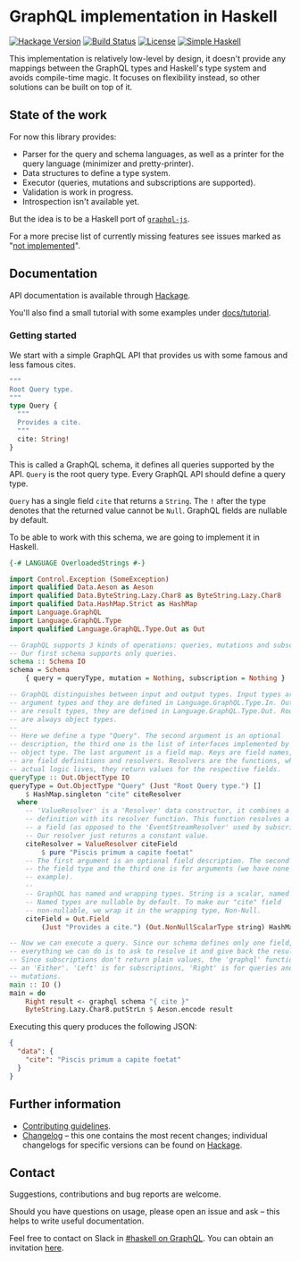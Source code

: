 # GraphQL implementation in Haskell

[![Hackage Version](https://img.shields.io/hackage/v/graphql.svg)](https://hackage.haskell.org/package/graphql)
[![Build Status](https://github.com/caraus-ecms/graphql/workflows/Haskell%20CI/badge.svg)](https://github.com/caraus-ecms/graphql/actions?query=workflow%3A%22Haskell+CI%22)
[![License](https://img.shields.io/badge/license-BSD--3--Clause-blue.svg)](https://raw.githubusercontent.com/caraus-ecms/graphql/master/LICENSE)
[![Simple Haskell](https://www.simplehaskell.org/badges/badge.svg)](https://www.simplehaskell.org)

This implementation is relatively low-level by design, it doesn't provide any
mappings between the GraphQL types and Haskell's type system and avoids
compile-time magic. It focuses on flexibility instead, so other solutions can
be built on top of it.

## State of the work

For now this library provides:

- Parser for the query and schema languages, as well as a printer for the query
  language (minimizer and pretty-printer).
- Data structures to define a type system.
- Executor (queries, mutations and subscriptions are supported).
- Validation is work in progress.
- Introspection isn't available yet.

But the idea is to be a Haskell port of
[`graphql-js`](https://github.com/graphql/graphql-js).

For a more precise list of currently missing features see issues marked as
"[not implemented](https://github.com/caraus-ecms/graphql/labels/not%20implemented)".

## Documentation

API documentation is available through
[Hackage](https://hackage.haskell.org/package/graphql).

You'll also find a small tutorial with some examples under
[docs/tutorial](https://github.com/caraus-ecms/graphql/tree/master/docs/tutorial).

### Getting started

We start with a simple GraphQL API that provides us with some famous and less
famous cites.

```graphql
"""
Root Query type.
"""
type Query {
  """
  Provides a cite.
  """
  cite: String!
}
```

This is called a GraphQL schema, it defines all queries supported by the API.
`Query` is the root query type. Every GraphQL API should define a query type.

`Query` has a single field `cite` that returns a `String`. The `!` after the
type denotes that the returned value cannot be `Null`. GraphQL fields are
nullable by default.

To be able to work with this schema, we are going to implement it in Haskell.

```haskell
{-# LANGUAGE OverloadedStrings #-}

import Control.Exception (SomeException)
import qualified Data.Aeson as Aeson
import qualified Data.ByteString.Lazy.Char8 as ByteString.Lazy.Char8
import qualified Data.HashMap.Strict as HashMap
import Language.GraphQL
import Language.GraphQL.Type
import qualified Language.GraphQL.Type.Out as Out

-- GraphQL supports 3 kinds of operations: queries, mutations and subscriptions.
-- Our first schema supports only queries.
schema :: Schema IO
schema = Schema
    { query = queryType, mutation = Nothing, subscription = Nothing }

-- GraphQL distinguishes between input and output types. Input types are field
-- argument types and they are defined in Language.GraphQL.Type.In. Output types
-- are result types, they are defined in Language.GraphQL.Type.Out. Root types
-- are always object types.
--
-- Here we define a type "Query". The second argument is an optional
-- description, the third one is the list of interfaces implemented by the
-- object type. The last argument is a field map. Keys are field names, values
-- are field definitions and resolvers. Resolvers are the functions, where the
-- actual logic lives, they return values for the respective fields.
queryType :: Out.ObjectType IO
queryType = Out.ObjectType "Query" (Just "Root Query type.") []
    $ HashMap.singleton "cite" citeResolver
  where
    -- 'ValueResolver' is a 'Resolver' data constructor, it combines a field
    -- definition with its resolver function. This function resolves a value for
    -- a field (as opposed to the 'EventStreamResolver' used by subscriptions).
    -- Our resolver just returns a constant value.
    citeResolver = ValueResolver citeField
        $ pure "Piscis primum a capite foetat"
    -- The first argument is an optional field description. The second one is
    -- the field type and the third one is for arguments (we have none in this
    -- example).
    --
    -- GraphQL has named and wrapping types. String is a scalar, named type.
    -- Named types are nullable by default. To make our "cite" field
    -- non-nullable, we wrap it in the wrapping type, Non-Null.
    citeField = Out.Field
        (Just "Provides a cite.") (Out.NonNullScalarType string) HashMap.empty

-- Now we can execute a query. Since our schema defines only one field,
-- everything we can do is to ask to resolve it and give back the result.
-- Since subscriptions don't return plain values, the 'graphql' function returns
-- an 'Either'. 'Left' is for subscriptions, 'Right' is for queries and
-- mutations.
main :: IO ()
main = do
    Right result <- graphql schema "{ cite }"
    ByteString.Lazy.Char8.putStrLn $ Aeson.encode result
```

Executing this query produces the following JSON:

```json
{
  "data": {
    "cite": "Piscis primum a capite foetat"
  }
}
```

## Further information

- [Contributing guidelines](CONTRIBUTING.md).
- [Changelog](CHANGELOG.md) – this one contains the most recent changes; 
  individual changelogs for specific versions can be found on
  [Hackage](https://hackage.haskell.org/package/graphql).

## Contact

Suggestions, contributions and bug reports are welcome.

Should you have questions on usage, please open an issue and ask – this helps
to write useful documentation.

Feel free to contact on Slack in [#haskell on
GraphQL](https://graphql.slack.com/messages/haskell/). You can obtain an
invitation [here](https://graphql-slack.herokuapp.com/).
